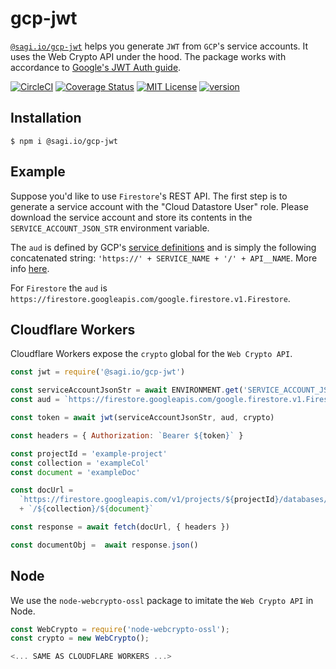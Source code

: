# gcp-jwt

[`@sagi.io/gcp-jwt`](https://www.npmjs.com/package/@sagi.io/gcp-jwt) helps you
generate `JWT` from `GCP`'s service accounts. It uses the Web Crypto API under the hood.
The package works with accordance to [Google's JWT Auth guide](https://developers.google.com/identity/protocols/OAuth2ServiceAccount#jwt-auth).


[![CircleCI](https://circleci.com/gh/sagi/gcp-jwt.svg?style=svg)](https://circleci.com/gh/gcp-jwt)
[![Coverage Status](https://coveralls.io/repos/github/sagi/gcp-jwt/badge.svg?branch=master)](https://coveralls.io/github/sagi/gcp-jwt?branch=master)
[![MIT License](https://img.shields.io/npm/l/@sagi.io/gcp-jwt.svg?style=flat-square)](http://opensource.org/licenses/MIT)
[![version](https://img.shields.io/npm/v/@sagi.io/gcp-jwt.svg?style=flat-square)](http://npm.im/@sagi.io/gcp-jwt)

## Installation

~~~
$ npm i @sagi.io/gcp-jwt
~~~

## Example

Suppose you'd like to use `Firestore`'s REST API. The first step is to generate
a service account with the "Cloud Datastore User" role. Please download the
service account and store its contents in the `SERVICE_ACCOUNT_JSON_STR` environment
variable.

The `aud` is defined by GCP's [service definitions](https://github.com/googleapis/googleapis/tree/master/google)
and is simply the following concatenated string: `'https://' + SERVICE_NAME + '/' + API__NAME`.
More info [here](https://developers.google.com/identity/protocols/OAuth2ServiceAccount#jwt-auth).

For `Firestore` the `aud` is `https://firestore.googleapis.com/google.firestore.v1.Firestore`.

## Cloudflare Workers

Cloudflare Workers expose the `crypto` global for the `Web Crypto API`.

~~~js
const jwt = require('@sagi.io/gcp-jwt')

const serviceAccountJsonStr = await ENVIRONMENT.get('SERVICE_ACCOUNT_JSON_STR', 'text')
const aud = `https://firestore.googleapis.com/google.firestore.v1.Firestore`

const token = await jwt(serviceAccountJsonStr, aud, crypto)

const headers = { Authorization: `Bearer ${token}` }

const projectId = 'example-project'
const collection = 'exampleCol'
const document = 'exampleDoc'

const docUrl =
  `https://firestore.googleapis.com/v1/projects/${projectId}/databases/(default)/documents`
  + `/${collection}/${document}`

const response = await fetch(docUrl, { headers })

const documentObj =  await response.json()
~~~

## Node

We use the `node-webcrypto-ossl` package to imitate the `Web Crypto API` in Node.

~~~js
const WebCrypto = require('node-webcrypto-ossl');
const crypto = new WebCrypto();

<... SAME AS CLOUDFLARE WORKERS ...>
~~~
